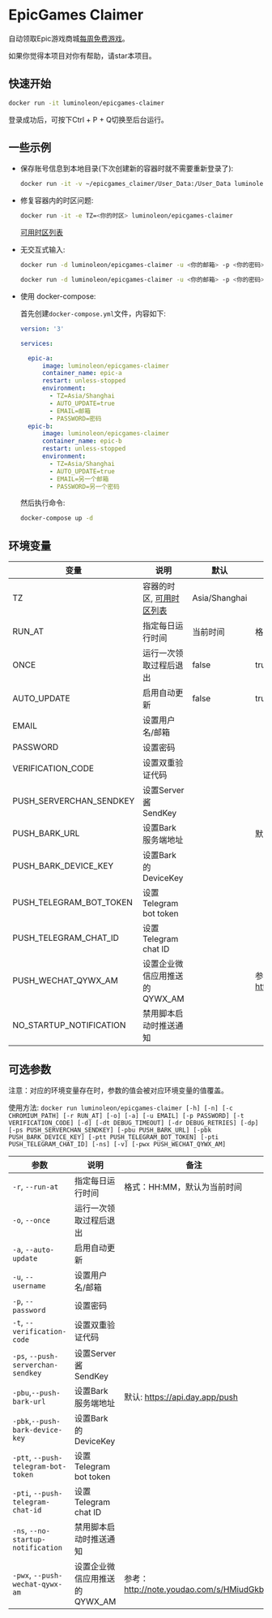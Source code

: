 # EpicGames Claimer

自动领取Epic游戏商城[每周免费游戏](https://www.epicgames.com/store/free-games)。

如果你觉得本项目对你有帮助，请star本项目。

## 快速开始

``` bash
docker run -it luminoleon/epicgames-claimer
```

登录成功后，可按下Ctrl + P + Q切换至后台运行。

## 一些示例

* 保存账号信息到本地目录(下次创建新的容器时就不需要重新登录了):

    ```bash
    docker run -it -v ~/epicgames_claimer/User_Data:/User_Data luminoleon/epicgames-claimer
    ```

* 修复容器内的时区问题:

    ```bash
    docker run -it -e TZ=<你的时区> luminoleon/epicgames-claimer
    ```

    [可用时区列表](https://en.wikipedia.org/wiki/List_of_tz_database_time_zones#List)

* 无交互式输入:

    ```bash
    docker run -d luminoleon/epicgames-claimer -u <你的邮箱> -p <你的密码>
    ```

    ```bash
    docker run -d luminoleon/epicgames-claimer -u <你的邮箱> -p <你的密码> -t <双重验证代码>
    ```

* 使用 docker-compose:

    首先创建`docker-compose.yml`文件，内容如下:

    ```yaml
    version: '3'

    services:

      epic-a:
          image: luminoleon/epicgames-claimer
          container_name: epic-a
          restart: unless-stopped
          environment:
            - TZ=Asia/Shanghai
            - AUTO_UPDATE=true
            - EMAIL=邮箱
            - PASSWORD=密码
      epic-b:
          image: luminoleon/epicgames-claimer
          container_name: epic-b
          restart: unless-stopped
          environment:
            - TZ=Asia/Shanghai
            - AUTO_UPDATE=true
            - EMAIL=另一个邮箱
            - PASSWORD=另一个密码
    ```

    然后执行命令:

    ```bash
    docker-compose up -d
    ```

## 环境变量

| 变量                    | 说明                                                                                          | 默认          | 备注                                    |
| ----------------------- | --------------------------------------------------------------------------------------------- | ------------- | --------------------------------------- |
| TZ                      | 容器的时区, [可用时区列表](https://en.wikipedia.org/wiki/List_of_tz_database_time_zones#List) | Asia/Shanghai |                                         |
| RUN_AT                  | 指定每日运行时间                                                                              | 当前时间      | 格式：HH:MM                             |
| ONCE                    | 运行一次领取过程后退出                                                                        | false         | true/false                              |
| AUTO_UPDATE             | 启用自动更新                                                                                  | false         | true/false                              |
| EMAIL                   | 设置用户名/邮箱                                                                               |               |                                         |
| PASSWORD                | 设置密码                                                                                      |               |                                         |
| VERIFICATION_CODE       | 设置双重验证代码                                                                              |               |                                         |
| PUSH_SERVERCHAN_SENDKEY | 设置Server酱SendKey                                                                           |               |                                         |
| PUSH_BARK_URL           | 设置Bark服务端地址                                                                            |               | 默认: https://api.day.app/push          |
| PUSH_BARK_DEVICE_KEY    | 设置Bark的DeviceKey                                                                           |               |                                         |
| PUSH_TELEGRAM_BOT_TOKEN | 设置Telegram bot token                                                                        |               |                                         |
| PUSH_TELEGRAM_CHAT_ID   | 设置Telegram chat ID                                                                          |               |                                         |
| PUSH_WECHAT_QYWX_AM     | 设置企业微信应用推送的QYWX_AM                                                                 |               | 参考：http://note.youdao.com/s/HMiudGkb |
| NO_STARTUP_NOTIFICATION | 禁用脚本启动时推送通知                                                                        |               |                                         |

## 可选参数

注意：对应的环境变量存在时，参数的值会被对应环境变量的值覆盖。

使用方法: `docker run luminoleon/epicgames-claimer [-h] [-n] [-c CHROMIUM_PATH] [-r RUN_AT] [-o] [-a] [-u EMAIL] [-p PASSWORD] [-t VERIFICATION_CODE] [-d] [-dt DEBUG_TIMEOUT] [-dr DEBUG_RETRIES] [-dp] [-ps PUSH_SERVERCHAN_SENDKEY] [-pbu PUSH_BARK_URL] [-pbk PUSH_BARK_DEVICE_KEY] [-ptt PUSH_TELEGRAM_BOT_TOKEN] [-pti PUSH_TELEGRAM_CHAT_ID] [-ns] [-v] [-pwx PUSH_WECHAT_QYWX_AM]`

| 参数                                | 说明                          | 备注                                    |
| ----------------------------------- | ----------------------------- | --------------------------------------- |
| `-r`, `--run-at`                    | 指定每日运行时间              | 格式：HH:MM，默认为当前时间             |
| `-o`, `--once`                      | 运行一次领取过程后退出        |                                         |
| `-a`, `--auto-update`               | 启用自动更新                  |                                         |
| `-u`, `--username`                  | 设置用户名/邮箱               |                                         |
| `-p`, `--password`                  | 设置密码                      |                                         |
| `-t`, `--verification-code`         | 设置双重验证代码              |                                         |
| `-ps`, `--push-serverchan-sendkey`  | 设置Server酱SendKey           |                                         |
| `-pbu`,`--push-bark-url`            | 设置Bark服务端地址            | 默认: https://api.day.app/push          |
| `-pbk`,`--push-bark-device-key`     | 设置Bark的DeviceKey           |                                         |
| `-ptt`, `--push-telegram-bot-token` | 设置Telegram bot token        |                                         |
| `-pti`, `--push-telegram-chat-id`   | 设置Telegram chat ID          |                                         |
| `-ns`, `--no-startup-notification`  | 禁用脚本启动时推送通知        |                                         |
| `-pwx`, `--push-wechat-qywx-am`     | 设置企业微信应用推送的QYWX_AM | 参考：http://note.youdao.com/s/HMiudGkb |
